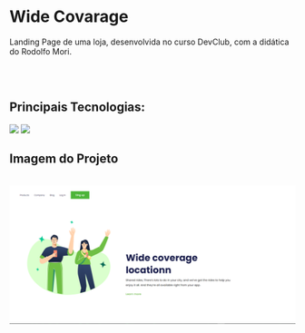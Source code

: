 # Wide Covarage
<p>Landing Page de uma loja, desenvolvida no curso DevClub, com a didática do Rodolfo Mori.</p>
<br>
<br>
<h2>Principais Tecnologias:</h2>
<img src="https://img.shields.io/badge/CSS3-1572B6?style=for-the-badge&logo=css3&logoColor=white" />
<img margi="30 20" src="https://img.shields.io/badge/HTML5-E34F26?style=for-the-badge&logo=html5&logoColor=white" />
<br>
<h2>Imagem do Projeto</h2>
<br>
<img margin="40 30" src="https://github.com/kreby4555/Wide-Coverage/blob/master/img/wide%20coverage.png?raw=true" />

